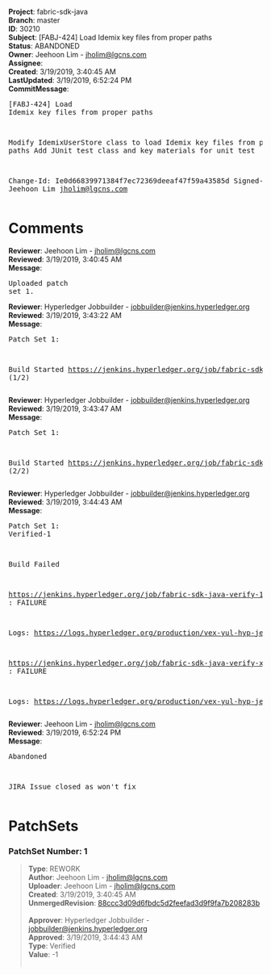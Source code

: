 <strong>Project</strong>: fabric-sdk-java<br><strong>Branch</strong>: master<br><strong>ID</strong>: 30210<br><strong>Subject</strong>: [FABJ-424] Load Idemix key files from proper paths<br><strong>Status</strong>: ABANDONED<br><strong>Owner</strong>: Jeehoon Lim - jholim@lgcns.com<br><strong>Assignee</strong>:<br><strong>Created</strong>: 3/19/2019, 3:40:45 AM<br><strong>LastUpdated</strong>: 3/19/2019, 6:52:24 PM<br><strong>CommitMessage</strong>:<br><pre>[FABJ-424] Load Idemix key files from proper paths

Modify IdemixUserStore class to load Idemix key files from proper paths
Add JUnit test class and key materials for unit test

Change-Id: Ie0d66839971384f7ec72369deeaf47f59a43585d
Signed-off-by: Jeehoon Lim <jholim@lgcns.com>
</pre><h1>Comments</h1><strong>Reviewer</strong>: Jeehoon Lim - jholim@lgcns.com<br><strong>Reviewed</strong>: 3/19/2019, 3:40:45 AM<br><strong>Message</strong>: <pre>Uploaded patch set 1.</pre><strong>Reviewer</strong>: Hyperledger Jobbuilder - jobbuilder@jenkins.hyperledger.org<br><strong>Reviewed</strong>: 3/19/2019, 3:43:22 AM<br><strong>Message</strong>: <pre>Patch Set 1:

Build Started https://jenkins.hyperledger.org/job/fabric-sdk-java-verify-1.4-x86_64/96/ (1/2)</pre><strong>Reviewer</strong>: Hyperledger Jobbuilder - jobbuilder@jenkins.hyperledger.org<br><strong>Reviewed</strong>: 3/19/2019, 3:43:47 AM<br><strong>Message</strong>: <pre>Patch Set 1:

Build Started https://jenkins.hyperledger.org/job/fabric-sdk-java-verify-x86_64/2692/ (2/2)</pre><strong>Reviewer</strong>: Hyperledger Jobbuilder - jobbuilder@jenkins.hyperledger.org<br><strong>Reviewed</strong>: 3/19/2019, 3:44:43 AM<br><strong>Message</strong>: <pre>Patch Set 1: Verified-1

Build Failed 

https://jenkins.hyperledger.org/job/fabric-sdk-java-verify-1.4-x86_64/96/ : FAILURE

Logs: https://logs.hyperledger.org/production/vex-yul-hyp-jenkins-3/fabric-sdk-java-verify-1.4-x86_64/96

https://jenkins.hyperledger.org/job/fabric-sdk-java-verify-x86_64/2692/ : FAILURE

Logs: https://logs.hyperledger.org/production/vex-yul-hyp-jenkins-3/fabric-sdk-java-verify-x86_64/2692</pre><strong>Reviewer</strong>: Jeehoon Lim - jholim@lgcns.com<br><strong>Reviewed</strong>: 3/19/2019, 6:52:24 PM<br><strong>Message</strong>: <pre>Abandoned

JIRA Issue closed as won't fix</pre><h1>PatchSets</h1><h3>PatchSet Number: 1</h3><blockquote><strong>Type</strong>: REWORK<br><strong>Author</strong>: Jeehoon Lim - jholim@lgcns.com<br><strong>Uploader</strong>: Jeehoon Lim - jholim@lgcns.com<br><strong>Created</strong>: 3/19/2019, 3:40:45 AM<br><strong>UnmergedRevision</strong>: [88ccc3d09d6fbdc5d2feefad3d9f9fa7b208283b](https://github.com/hyperledger-gerrit-archive/fabric-sdk-java/commit/88ccc3d09d6fbdc5d2feefad3d9f9fa7b208283b)<br><br><strong>Approver</strong>: Hyperledger Jobbuilder - jobbuilder@jenkins.hyperledger.org<br><strong>Approved</strong>: 3/19/2019, 3:44:43 AM<br><strong>Type</strong>: Verified<br><strong>Value</strong>: -1<br><br></blockquote>